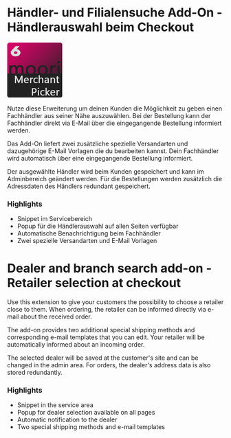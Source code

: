# Händler- und Filialensuche Add-On - Händlerauswahl beim Checkout

![Logo](images/plugin.png)

Nutze diese Erweiterung um deinen Kunden die Möglichkeit zu geben einen 
Fachhändler aus seiner Nähe auszuwählen. Bei der Bestellung kann der 
Fachhändler direkt via E-Mail über die eingegangende Bestellung informiert werden.

Das Add-On liefert zwei zusätzliche spezielle Versandarten und dazugehörige 
E-Mail Vorlagen die du bearbeiten kannst. Dein Fachhändler wird automatisch 
über eine eingegangende Bestellung informiert.

Der ausgewählte Händler wird beim Kunden gespeichert und kann im Adminbereich 
geändert werden. Für die Bestellungen werden zusätzlich die Adressdaten des 
Händlers redundant gespeichert.

### Highlights

- Snippet im Servicebereich
- Popup für die Händlerauswahl auf allen Seiten verfügbar
- Automatische Benachrichtigung beim Fachhändler
- Zwei spezielle Versandarten und E-Mail Vorlagen

# Dealer and branch search add-on - Retailer selection at checkout

Use this extension to give your customers the possibility to choose 
a retailer close to them. When ordering, the retailer can be informed 
directly via e-mail about the received order.

The add-on provides two additional special shipping methods and 
corresponding e-mail templates that you can edit. Your retailer will 
be automatically informed about an incoming order.

The selected dealer will be saved at the customer's site and can be 
changed in the admin area. For orders, the dealer's address data is 
also stored redundantly.

### Highlights

- Snippet in the service area
- Popup for dealer selection available on all pages
- Automatic notification to the dealer
- Two special shipping methods and e-mail templates
